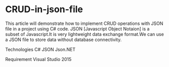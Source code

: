 # CRUD-in-json-file

This article will demonstrate how to implement CRUD operations with JSON file in a project using C# code.
JSON [Javascript Object Notaion] is a subset of Javascript.It is very lightweight data exchange format.We can use a JSON file to store data without database connectivity.

Technologies
C#
JSON
Json.NET

Requirement
Visual Studio 2015
